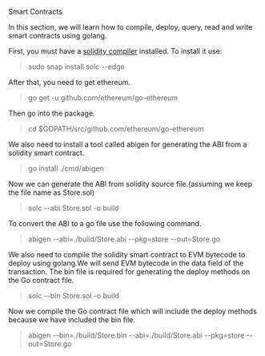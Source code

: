 Smart Contracts

In this section, we will learn how to compile, deploy, query, read and write
smart contracts using golang.

First, you must have a [solidity
compiler](https://solidity.readthedocs.io/en/latest/installing-solidity.html)
installed. To install it use:

> sudo snap install solc --edge

After that, you need to get ethereum.

> go get -u github.com/ethereum/go-ethereum

Then go into the package.

> cd $GOPATH/src/github.com/ethereum/go-ethereum

We also need to install a tool called abigen for generating the ABI from a
solidity smart contract.

> go  install ./cmd/abigen

Now we can generate the ABI from solidity source file.(assuming we keep the file
name as Store.sol)

> solc --abi Store.sol -o build

To convert the ABI to a go file use the following command.

> abigen --abi=./build/Store.abi --pkg=store --out=Store.go

We also need to compile the solidity smart contract to EVM bytecode to deploy
using golang.We will send EVM bytecode in the data field of the transaction. The
bin file is required for generating the deploy methods on the Go contract file.

> solc --bin Store.sol -o build

Now we compile the Go contract file which will include the deploy methods
because we have included the bin file.

> abigen --bin=./build/Store.bin --abi=./build/Store.abi --pkg=store --out=Store.go
